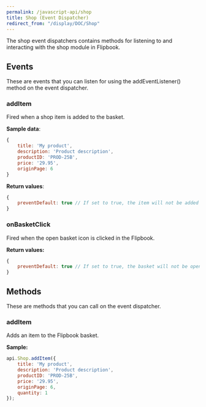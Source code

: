 ```yaml
---
permalink: /javascript-api/shop
title: Shop (Event Dispatcher)
redirect_from: "/display/DOC/Shop"
---
```


The shop event dispatchers contains methods for listening to and interacting with the shop module in Flipbook.

## Events
These are events that you can listen for using the addEventListener() method on the event dispatcher.

### addItem

Fired when a shop item is added to the basket.

**Sample data**:

```javascript
{
    title: 'My product',
    description: 'Product description',
    productID: 'PROD-25B',
    price: '29.95',
    originPage: 6
}
```

**Return values**:

```javascript
{
    preventDefault: true // If set to true, the item will not be added to the Flipbook basket.
}
```

### onBasketClick
Fired when the open basket icon is clicked in the Flipbook.

**Return values:**

```javascript
{
    preventDefault: true // If set to true, the basket will not be opened.
}
```

## Methods
These are methods that you can call on the event dispatcher.

### addItem

Adds an item to the Flipbook basket.

**Sample:**

```javascript
api.Shop.addItem({
    title: 'My product',
    description: 'Product description',
    productID: 'PROD-25B',
    price: '29.95',
    originPage: 6,
    quantity: 1
});
```